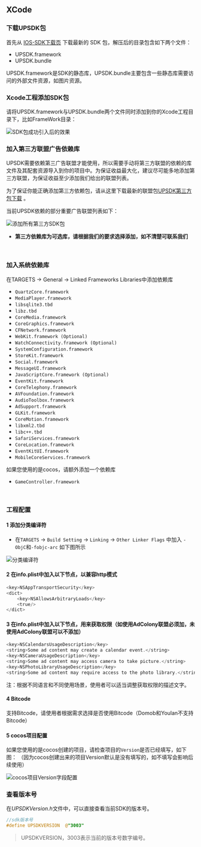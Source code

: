 ## XCode

### 下载UPSDK包
首先从 [IOS-SDK下载页](../chapters/chapter09.html "SDK下载页面") 下载最新的 SDK 包，解压后的目录包含如下两个文件：

- UPSDK.framework
- UPSDK.bundle

UPSDK.framework是SDK的静态库，UPSDK.bundle主要包含一些静态库需要访问的外部文件资源，如图片资源。
</br>

### Xcode工程添加SDK包
请将UPSDK.framework与UPSDK.bundle两个文件同时添加到你的Xcode工程目录下，比如FrameWork目录：

![SDK包成功引入后的效果](http://docc.upltv.com/uploads/201805/5af568523c6de_5af56852.png "SDK包成功引入后的效果")
</br>

### 加入第三方联盟广告依赖库
UPSDK需要依赖第三广告联盟才能使用，所以需要手动将第三方联盟的依赖的库文件及其配套资源导入到你的项目中。为保证收益最大化，建议尽可能多地添加第三方联盟，为保证收益至少添加我们给出的联盟列表。

为了保证你能正确添加第三方依赖包，请从这里下载最新的联盟包[UPSDK第三方包下载](http://docs.upltv.com/zh/master/chapters/chapter10.html "SDK第三方包下载") 。

当前UPSDK依赖的部分重要广告联盟列表如下：

![添加所有第三方SDK包](http://docc.upltv.com/uploads/201805/5af569379d9bb_5af56937.png "添加所有第三方SDK包")

- **第三方依赖库为可选库，请根据我们的要求选择添加，如不清楚可联系我们**


</br>

### 加入系统依赖库

在TARGETS → General → Linked Frameworks Libraries中添加依赖库

- `QuartzCore.framework`
- `MediaPlayer.framework`
- `libsqlite3.tbd`
- `libz.tbd`
- `CoreMedia.framework`
- `CoreGraphics.framework`
- `CFNetwork.framework`
- `WebKit.framework (Optional)`
- `WatchConnectivity.framework (Optional)`
- `SystemConfiguration.framework`
- `StoreKit.framework`
- `Social.framework`
- `MessageUI.framework`
- `JavaScriptCore.framework (Optional)`
- `EventKit.framework`
- `CoreTelephony.framework`
- `AVFoundation.framework`
- `AudioToolbox.framework`
- `AdSupport.framework`
- `GLKit.framework`
- `CoreMotion.framework`
- `libxml2.tbd`
- `libc++.tbd`
- `SafariServices.framework`
- `CoreLocation.framework`
- `EventKitUI.framework`
- `MobileCoreServices.framework`

如果您使用的是cocos，请额外添加一个依赖库

- `GameController.framework`
<br>

### 工程配置
#### 1 添加分类编译符

- 在`TARGETS` → `Build Setting` → `Linking` → `Other Linker Flags` 中加入 `-ObjC`和`-fobjc-arc` 如下图所示

![分类编译符](http://docc.upltv.com/uploads/201709/59afb0af0f8bd_59afb0af.png "分类编译符")
  
#### 2 在info.plist中加入以下节点，以兼容http模式

```objective-c
<key>NSAppTransportSecurity</key>
<dict>
	<key>NSAllowsArbitraryLoads</key>
	<true/>
</dict>
```

#### 3 在info.plist中加入以下节点，用来获取权限（如使用AdColony联盟必须加，未使用AdColony联盟可以不添加）
```objective-c
<key>NSCalendarsUsageDescription</key>
<string>Some ad content may create a calendar event.</string>
<key>NSCameraUsageDescription</key>
<string>Some ad content may access camera to take picture.</string>
<key>NSPhotoLibraryUsageDescription</key>
<string>Some ad content may require access to the photo library.</string>
```

注：根据不同语言和不同使用场景，使用者可以适当调整获取权限的描述文字。
<br>

#### 4 Bitcode
支持Bitcode，请使用者根据需求选择是否使用Bitcode（Domob和Youlan不支持Bitcode）

#### 5 cocos项目配置
如果您使用的是cocos创建的项目，请检查项目的`Version`是否已经填写，如下图：
（因为cocos创建出来的项目Version默认是没有填写的，如不填写会影响后续使用）

![cocos项目Version字段配置](http://docc.upltv.com/uploads/201709/59afb01ec7612_59afb01e.png "cocos项目Version字段配置")
<br>

### 查看版本号
在*UPSDKVersion.h*文件中，可以直接查看当前SDK的版本号。

```objective-c
//sdk版本号
#define UPSDKVERSION  @"3003"
```
> UPSDKVERSION，3003表示当前的版本号数字编号。
